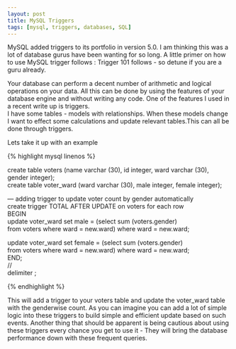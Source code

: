 ```yaml
---
layout: post
title: MySQL Triggers
tags: [mysql, triggers, databases, SQL]
---
```


MySQL added triggers to its portfolio in version 5.0. I am thinking this
was a lot of database gurus have been wanting for so long. A little
primer on how to use MySQL trigger follows : Trigger 101 follows - so
detune if you are a guru already.

Your database can perform a decent number of arithmetic and logical
operations on your data. All this can be done by using the features of
your database engine and without writing any code. One of the features I
used in a recent write up is triggers. \
I have some tables - models with relationships. When these models change
I want to effect some calculations and update relevant tables.This can
all be done through triggers.

Lets take it up with an example

{% highlight mysql linenos %}

create table voters (name varchar (30), id integer, ward varchar (30),
gender integer);\
create table voter\_ward (ward varchar (30), male integer, female
integer);

— adding trigger to update voter count by gender automatically\
create trigger TOTAL AFTER UPDATE on voters for each row\
BEGIN\
update voter\_ward set male = (select sum (voters.gender) \
from voters where ward = new.ward) where ward = new.ward;

update voter\_ward set female = (select sum (voters.gender) \
from voters where ward = new.ward) where ward = new.ward;\
END;\
//\
delimiter ;

{% endhighlight %}

This will add a trigger to your voters table and update the voter\_ward
table with the genderwise count. As you can imagine you can add a lot of
simple logic into these triggers to build simple and efficient update
based on such events. Another thing that should be apparent is being
cautious about using these triggers every chance you get to use it -
They will bring the database performance down with these frequent
queries.

